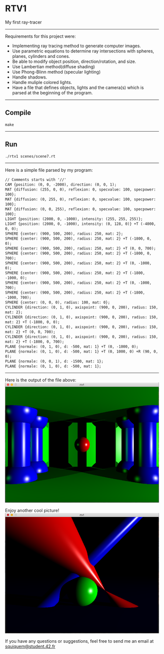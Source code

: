 # RTV1

My first ray-tracer
____

Requirements for this project were:
- Implementing ray tracing method to generate computer images.
- Use parametric equations to determine ray intersections with spheres, planes, cylinders and cones.
- Be able to modify object position, direction/rotation, and size.
- Use Lambertian method(diffuse shading)
- Use Phong-Blinn method (specular lighting)
- Handle shadows.
- Handle muliple colored lights.
- Have a file that defines objects, lights and the camera(s) which is parsed at the beginning of the program.
____

## Compile

	make
____

## Run

	./rtv1 scenes/scene7.rt
____

Here is a simple file parsed by my program: 

	// Comments starts with '//'
	CAM {position: (0, 0, -2000), direction: (0, 0, 1);
	MAT {diffusion: (255, 0, 0), reflexion: 0, specvalue: 100, specpower: 100};
	MAT {diffusion: (0, 255, 0), reflexion: 0, specvalue: 100, specpower: 100};
	MAT {diffusion: (0, 0, 255), reflexion: 0, specvalue: 100, specpower: 100};
	LIGHT {position: (2000, 0, -1000), intensity: (255, 255, 255)};
	LIGHT {position: (2000, 0, -1000), intensity: (0, 128, 0)} +T (-4000, 0, 0);
	SPHERE {center: (900, 500, 200), radius: 250, mat: 2};
	SPHERE {center: (900, 500, 200), radius: 250, mat: 2} +T (-1800, 0, 0);
	SPHERE {center: (900, 500, 200), radius: 250, mat: 2} +T (0, 0, 700);
	SPHERE {center: (900, 500, 200), radius: 250, mat: 2} +T (-1800, 0, 700);
	SPHERE {center: (900, 500, 200), radius: 250, mat: 2} +T (0, -1000, 0);
	SPHERE {center: (900, 500, 200), radius: 250, mat: 2} +T (-1800, -1000, 0);
	SPHERE {center: (900, 500, 200), radius: 250, mat: 2} +T (0, -1000, 700);
	SPHERE {center: (900, 500, 200), radius: 250, mat: 2} +T (-1800, -1000, 700);
	SPHERE {center: (0, 0, 0), radius: 100, mat: 0};
	CYLINDER {direction: (0, 1, 0), axispoint: (900, 0, 200), radius: 150, mat: 2};
	CYLINDER {direction: (0, 1, 0), axispoint: (900, 0, 200), radius: 150, mat: 2} +T (-1800, 0, 0);
	CYLINDER {direction: (0, 1, 0), axispoint: (900, 0, 200), radius: 150, mat: 2} +T (0, 0, 700);
	CYLINDER {direction: (0, 1, 0), axispoint: (900, 0, 200), radius: 150, mat: 2} +T (-1800, 0, 700);
	PLANE {normale: (0, 1, 0), d: -500, mat: 1} +T (0, -1000, 0);
	PLANE {normale: (0, 1, 0), d: -500, mat: 1} +T (0, 1000, 0) +R (90, 0, 0);
	PLANE {normale: (0, 0, 1), d: -1500, mat: 1};
	PLANE {normale: (0, 1, 0), d: -500, mat: 1};
____

Here is the output of the file above:
![Rendu 1](https://github.com/squiquem/RTV1/blob/master/screenshots/scene7.PNG)

Enjoy another cool picture!
![Rendu 2](https://github.com/squiquem/RTV1/blob/master/screenshots/scene9.PNG)

If you have any questions or suggestions, feel free to send me an email at squiquem@student.42.fr

